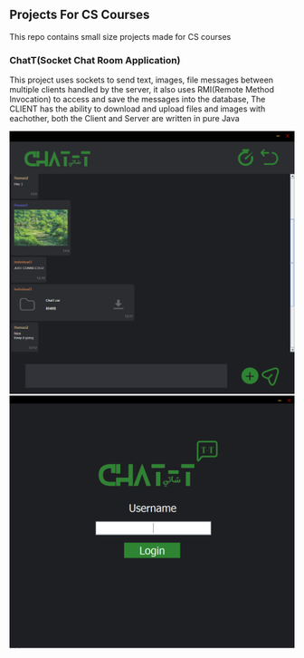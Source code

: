 
## Projects For CS Courses
This repo contains small size projects made for CS courses

### ChatT(Socket Chat Room Application)
This project uses sockets to send text, images, file messages between multiple clients handled by the server, it also uses RMI(Remote Method Invocation) to access and save the messages into the database, The CLIENT has the ability to download and upload files and images with eachother, both the Client and Server are written in pure Java

<p>
<img src="data/examples/ChatT/ChatScreen.png" width="570"/>
<img src="data/examples/ChatT/LoginScreen.png" width="570"/>
</p>
